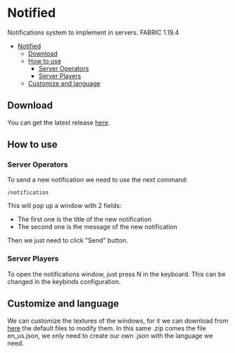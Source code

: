 # Notified
Notifications system to implement in servers. FABRIC 1.19.4

- [Notified](#notified)
  * [Download](#download)
  * [How to use](#how-to-use)
    + [Server Operators](#server-operators)
    + [Server Players](#server-players)
  * [Customize and language](#customize-and-language)

## Download
You can get the latest release [here](https://github.com/Julioxidop/Notified/releases/tag/1.1-1.19.4).

## How to use
### Server Operators
To send a new notification we need to use the next command:
```
/notification
```
This will pop up a window with 2 fields:
- The first one is the title of the new notification
- The second one is the message of the new notification

Then we just need to click "Send" button.

### Server Players
To open the notifications window, just press N in the keyboard. This can be changed in the keybinds configuration.

## Customize and language
We can customize the textures of the windows, for it we can download from [here](https://github.com/Julioxidop/Notified/releases/tag/NotifiedRP) the default files to modify them.
In this same .zip comes the file en_us.json, we only need to create our own .json with the language we need.
